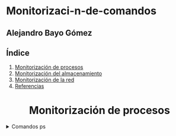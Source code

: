 # Monitorizaci-n-de-comandos
## Alejandro Bayo Gómez

## Índice ##

1. [Monitorización de procesos](#1)
2. [Monitorización del almacenamiento](#2)
3. [Monitorización de la red](#3)
4. [Referencias](#4)


<h1 align="center">Monitorización de procesos<a name="1"></a></h1>

<details>

<summary> Comandos ps </summary>

### **ps**

El comando ps proporciona una instantánea de los procesos en ejecución. 
Es útil para obtener información específica sobre procesos.

<img src="https://github.com/AleBayo/Monitorizaci-n-de-comandos/blob/main/Captura%20de%20pantalla%202025-01-23%20220521.png" alt="Descripción de la imagen" width="500" height="350">
<br>

### **ps a**

 Muestra los procesos de todos los usuarios que están asociados con la 
 terminal actual, no solo los que pertenecen al usuario que ejecuta el comando.

<img src="https://github.com/AleBayo/Monitorizaci-n-de-comandos/blob/main/Captura%20de%20pantalla%202025-01-23%20223406.png" alt="Descripción de la imagen" width="700" height="300">

